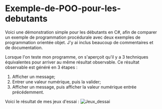 # Exemple-de-POO-pour-les-debutants
Voici une démonstration simple pour les débutants en C#, afin de comparer un exemple de programmation procédurale avec deux exemples de programmation orientée objet. J'y ai inclus beaucoup de commentaires et de documentation.

Lorsque l'on teste mon programme, on s'aperçoit qu'il y a 3 techniques équivalentes pour arriver au même résultat observable. Ce résultat observable est généré en 3 étapes :

1) Afficher un message;
2) Entrer une valeur numérique, puis la valider;
3) Afficher un message, puis afficher la valeur numérique entrée précédemment.

Voici le résultat de mes jeux d'essai :
![Jeux_dessai](https://github.com/TheRealDAZL/Exemple-de-POO-pour-les-debutants/assets/116024728/afb4d658-0cd8-4588-9f98-b3e0ea1fd13a)
